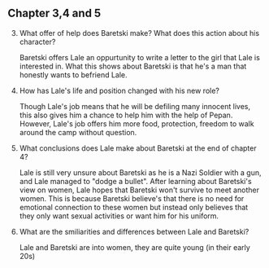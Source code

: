 ## Chapter 3,4 and 5

3. What offer of help does Baretski make? What does this action about his character?

	Baretski offers Lale an oppurtunity to write a letter to the girl that Lale is interested in. What this shows about Baretski is that he's a man that honestly wants to befriend Lale.
4. How has Lale's life and position changed with his new role?

	Though Lale's job means that he will be defiling many innocent lives, this also gives him a chance to help him with the help of Pepan. However, Lale's job offers him more food, protection, freedom to walk around the camp without question.

5. What conclusions does Lale make about Baretski at the end of chapter 4?

	Lale is still very unsure about Baretski as he is a Nazi Soldier with a gun, and Lale managed to "dodge a bullet". After learning about Baretski's view on women, Lale hopes that Baretski won't survive to meet another women. This is because Baretski believe's that there is no need for emotional connection to these women but instead only believes that they only want sexual activities or want him for his uniform.

6. What are the smiliarities and differences between Lale and Baretski? 

	Lale and Baretski are into women, they are quite young (in their early 20s)